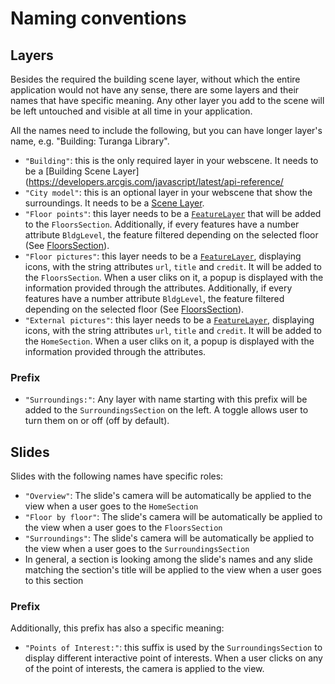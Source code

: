# Naming conventions

## Layers

Besides the required the building scene layer, without which the entire application would not have any sense, there are some layers and their names that have specific meaning. Any other layer you add to the scene will be left untouched and visible at all time in your application.

All the names need to include the following, but you can have longer layer's name, e.g. "Building: Turanga Library".

- `"Building"`: this is the only required layer in your webscene. It needs to be a [Building Scene Layer](https://developers.arcgis.com/javascript/latest/api-reference/
- `"City model"`: this is an optional layer in your webscene that show the surroundings. It needs to be a [Scene Layer](https://developers.arcgis.com/javascript/latest/api-reference/esri-layers-SceneLayer.html).
- `"Floor points"`: this layer needs to be a [`FeatureLayer`](https://developers.arcgis.com/javascript/latest/api-reference/esri-layers-FeatureLayer.html) that will be added to the `FloorsSection`. Additionally, if every features have a number attribute `BldgLevel`, the feature filtered depending on the selected floor (See [FloorsSection](./Sections.html)).
- `"Floor pictures"`: this layer needs to be a [`FeatureLayer`](https://developers.arcgis.com/javascript/latest/api-reference/esri-layers-FeatureLayer.html), displaying icons, with the string attributes `url`, `title` and `credit`. It will be added to the `FloorsSection`. When a user cliks on it, a popup is displayed with the information provided through the attributes. Additionally, if every features have a number attribute `BldgLevel`, the feature filtered depending on the selected floor (See [FloorsSection](./Sections.html)).
- `"External pictures"`: this layer needs to be a [`FeatureLayer`](https://developers.arcgis.com/javascript/latest/api-reference/esri-layers-FeatureLayer.html), displaying icons, with the string attributes `url`, `title` and `credit`. It will be added to the `HomeSection`. When a user cliks on it, a popup is displayed with the information provided through the attributes.


### Prefix

- `"Surroundings:"`: Any layer with name starting with this prefix will be added to the `SurroundingsSection` on the left. A toggle allows user to turn them on or off (off by default).


## Slides

Slides with the following names have specific roles:

- `"Overview"`: The slide's camera will be automatically be applied to the view when a user goes to the `HomeSection`
- `"Floor by floor"`: The slide's camera will be automatically be applied to the view when a user goes to the `FloorsSection`
- `"Surroundings"`: The slide's camera will be automatically be applied to the view when a user goes to the `SurroundingsSection`
- In general, a section is looking among the slide's names and any slide matching the section's title will be applied to the view when a user goes to this section

### Prefix

Additionally, this prefix has also a specific meaning:

- `"Points of Interest:"`: this suffix is used by the `SurroundingsSection` to display different interactive point of interests. When a user clicks on any of the point of interests, the camera is applied to the view.
